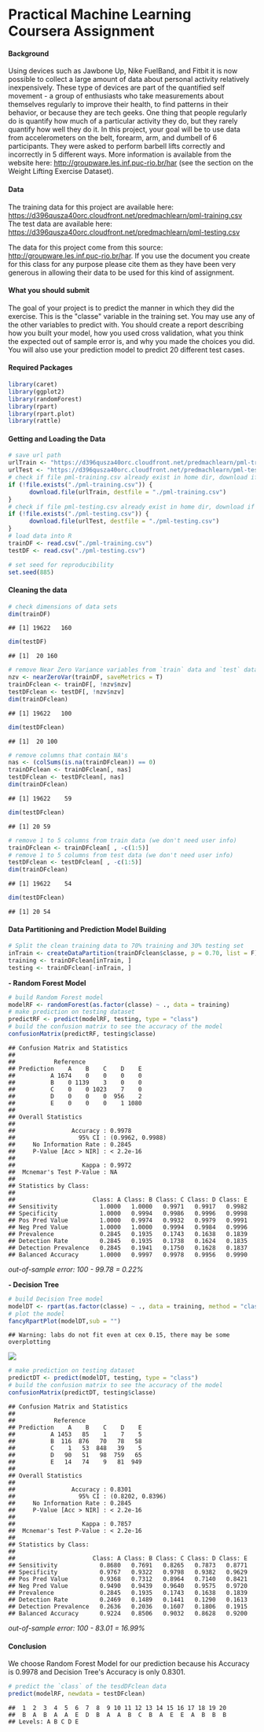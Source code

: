 # Practical Machine Learning Coursera Assignment


#### **Background**

Using devices such as Jawbone Up, Nike FuelBand, and Fitbit it is now possible to collect a large amount of data about personal activity relatively inexpensively. These type of devices are part of the quantified self movement - a group of enthusiasts who take measurements about themselves regularly to improve their health, to find patterns in their behavior, or because they are tech geeks. One thing that people regularly do is quantify how much of a particular activity they do, but they rarely quantify how well they do it. In this project, your goal will be to use data from accelerometers on the belt, forearm, arm, and dumbell of 6 participants. They were asked to perform barbell lifts correctly and incorrectly in 5 different ways. More information is available from the website here: http://groupware.les.inf.puc-rio.br/har (see the section on the Weight Lifting Exercise Dataset).

#### **Data**

The training data for this project are available here:
https://d396qusza40orc.cloudfront.net/predmachlearn/pml-training.csv  
The test data are available here:
https://d396qusza40orc.cloudfront.net/predmachlearn/pml-testing.csv

The data for this project come from this source: http://groupware.les.inf.puc-rio.br/har. If you use the document you create for this class for any purpose please cite them as they have been very generous in allowing their data to be used for this kind of assignment.

#### **What you should submit**

The goal of your project is to predict the manner in which they did the exercise. This is the "classe" variable in the training set. You may use any of the other variables to predict with. You should create a report describing how you built your model, how you used cross validation, what you think the expected out of sample error is, and why you made the choices you did. You will also use your prediction model to predict 20 different test cases.

#### Required Packages

```r
library(caret)
library(ggplot2)
library(randomForest)
library(rpart)
library(rpart.plot)
library(rattle)
```
#### Getting and Loading the Data

```r
# save url path
urlTrain <- "https://d396qusza40orc.cloudfront.net/predmachlearn/pml-training.csv"
urlTest <- "https://d396qusza40orc.cloudfront.net/predmachlearn/pml-testing.csv"
# check if file pml-training.csv already exist in home dir, download if not
if (!file.exists("./pml-training.csv")) {
      download.file(urlTrain, destfile = "./pml-training.csv")
}
# check if file pml-testing.csv already exist in home dir, download if not
if (!file.exists("./pml-testing.csv")) {
      download.file(urlTest, destfile = "./pml-testing.csv")
}
# load data into R
trainDF <- read.csv("./pml-training.csv")
testDF <- read.csv("./pml-testing.csv")
```


```r
# set seed for reproducibility
set.seed(885)
```
#### Cleaning the data

```r
# check dimensions of data sets
dim(trainDF)
```

```
## [1] 19622   160
```

```r
dim(testDF)
```

```
## [1]  20 160
```

```r
# remove Near Zero Variance variables from `train` data and `test` data
nzv <- nearZeroVar(trainDF, saveMetrics = T)
trainDFclean <- trainDF[, !nzv$nzv] 
testDFclean <- testDF[, !nzv$nzv]
dim(trainDFclean)
```

```
## [1] 19622   100
```

```r
dim(testDFclean)
```

```
## [1]  20 100
```

```r
# remove columns that contain NA's
nas <- (colSums(is.na(trainDFclean)) == 0)
trainDFclean <- trainDFclean[, nas]
testDFclean <- testDFclean[, nas]
dim(trainDFclean)
```

```
## [1] 19622    59
```

```r
dim(testDFclean)
```

```
## [1] 20 59
```


```r
# remove 1 to 5 columns from train data (we don't need user info)
trainDFclean <- trainDFclean[ , -c(1:5)]
# remove 1 to 5 columns from test data (we don't need user info)
testDFclean <- testDFclean[ , -c(1:5)]
dim(trainDFclean)
```

```
## [1] 19622    54
```

```r
dim(testDFclean)
```

```
## [1] 20 54
```

#### Data Partitioning and Prediction Model Building

```r
# Split the clean training data to 70% training and 30% testing set
inTrain <- createDataPartition(trainDFclean$classe, p = 0.70, list = F)
training <- trainDFclean[inTrain, ]
testing <- trainDFclean[-inTrain, ]
```

**- Random Forest Model**



```r
# build Random Forest model
modelRF <- randomForest(as.factor(classe) ~ ., data = training)
# make prediction on testing dataset
predictRF <- predict(modelRF, testing, type = "class")
# build the confusion matrix to see the accuracy of the model
confusionMatrix(predictRF, testing$classe)
```

```
## Confusion Matrix and Statistics
## 
##           Reference
## Prediction    A    B    C    D    E
##          A 1674    0    0    0    0
##          B    0 1139    3    0    0
##          C    0    0 1023    7    0
##          D    0    0    0  956    2
##          E    0    0    0    1 1080
## 
## Overall Statistics
##                                           
##                Accuracy : 0.9978          
##                  95% CI : (0.9962, 0.9988)
##     No Information Rate : 0.2845          
##     P-Value [Acc > NIR] : < 2.2e-16       
##                                           
##                   Kappa : 0.9972          
##  Mcnemar's Test P-Value : NA              
## 
## Statistics by Class:
## 
##                      Class: A Class: B Class: C Class: D Class: E
## Sensitivity            1.0000   1.0000   0.9971   0.9917   0.9982
## Specificity            1.0000   0.9994   0.9986   0.9996   0.9998
## Pos Pred Value         1.0000   0.9974   0.9932   0.9979   0.9991
## Neg Pred Value         1.0000   1.0000   0.9994   0.9984   0.9996
## Prevalence             0.2845   0.1935   0.1743   0.1638   0.1839
## Detection Rate         0.2845   0.1935   0.1738   0.1624   0.1835
## Detection Prevalence   0.2845   0.1941   0.1750   0.1628   0.1837
## Balanced Accuracy      1.0000   0.9997   0.9978   0.9956   0.9990
```

*out-of-sample error: 100 - 99.78 = 0.22%*

**- Decision Tree**


```r
# build Decision Tree model
modelDT <- rpart(as.factor(classe) ~ ., data = training, method = "class")
# plot the model
fancyRpartPlot(modelDT,sub = "")
```

```
## Warning: labs do not fit even at cex 0.15, there may be some overplotting
```

![](FinalAssignmentML_files/figure-html/unnamed-chunk-9-1.png)<!-- -->

```r
# make prediction on testing dataset
predictDT <- predict(modelDT, testing, type = "class")
# build the confusion matrix to see the accuracy of the model
confusionMatrix(predictDT, testing$classe) 
```

```
## Confusion Matrix and Statistics
## 
##           Reference
## Prediction    A    B    C    D    E
##          A 1453   85    1    7    5
##          B  116  876   70   78   58
##          C    1   53  848   39    5
##          D   90   51   98  759   65
##          E   14   74    9   81  949
## 
## Overall Statistics
##                                           
##                Accuracy : 0.8301          
##                  95% CI : (0.8202, 0.8396)
##     No Information Rate : 0.2845          
##     P-Value [Acc > NIR] : < 2.2e-16       
##                                           
##                   Kappa : 0.7857          
##  Mcnemar's Test P-Value : < 2.2e-16       
## 
## Statistics by Class:
## 
##                      Class: A Class: B Class: C Class: D Class: E
## Sensitivity            0.8680   0.7691   0.8265   0.7873   0.8771
## Specificity            0.9767   0.9322   0.9798   0.9382   0.9629
## Pos Pred Value         0.9368   0.7312   0.8964   0.7140   0.8421
## Neg Pred Value         0.9490   0.9439   0.9640   0.9575   0.9720
## Prevalence             0.2845   0.1935   0.1743   0.1638   0.1839
## Detection Rate         0.2469   0.1489   0.1441   0.1290   0.1613
## Detection Prevalence   0.2636   0.2036   0.1607   0.1806   0.1915
## Balanced Accuracy      0.9224   0.8506   0.9032   0.8628   0.9200
```

*out-of-sample error: 100 - 83.01 = 16.99%*

#### **Conclusion**
We choose Random Forest Model for our prediction because his Accuracy is 0.9978 and Decision Tree's Accuracy is only 0.8301.

```r
# predict the `class` of the tesdDFclean data
predict(modelRF, newdata = testDFclean)
```

```
##  1  2  3  4  5  6  7  8  9 10 11 12 13 14 15 16 17 18 19 20 
##  B  A  B  A  A  E  D  B  A  A  B  C  B  A  E  E  A  B  B  B 
## Levels: A B C D E
```

